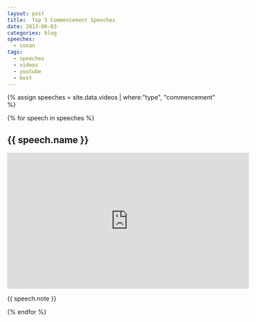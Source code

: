 ```yaml
---
layout: post
title:  Top 5 Commencement Speeches
date: 2013-06-03
categories: blog
speeches:
  - conan
tags:
  - speeches
  - videos
  - youtube
  - best
---
```


{% assign speeches = site.data.videos | where:"type", "commencement" %}

{% for speech in speeches %}
  <h2>{{ speech.name }}</h2>
  <iframe width="560" height="315" src="https://www.youtube.com/embed/{{speech.youtube}}" frameborder="0" allow="accelerometer; autoplay; encrypted-media; gyroscope; picture-in-picture" allowfullscreen></iframe>
  <p>{{ speech.note }}</p>
{% endfor %}
